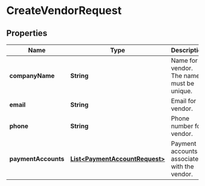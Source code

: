 

# CreateVendorRequest


## Properties

| Name | Type | Description | Notes |
|------------ | ------------- | ------------- | -------------|
|**companyName** | **String** | Name for vendor. The name must be unique. |  |
|**email** | **String** | Email for vendor. |  [optional] |
|**phone** | **String** | Phone number for vendor. |  [optional] |
|**paymentAccounts** | [**List&lt;PaymentAccountRequest&gt;**](PaymentAccountRequest.md) | Payment accounts associated with the vendor. |  [optional] |




